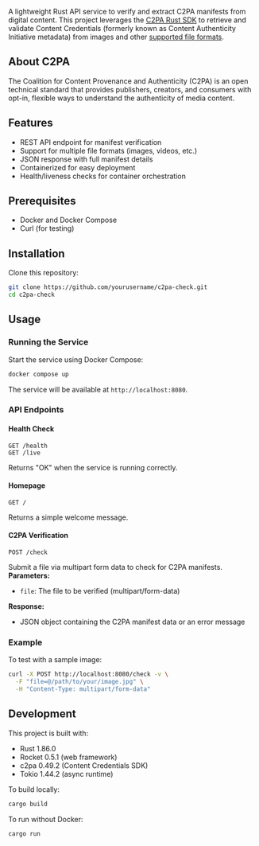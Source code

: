 A lightweight Rust API service to verify and extract C2PA manifests from digital content. This project leverages the [C2PA Rust SDK](https://opensource.contentauthenticity.org/docs/rust-sdk/) to retrieve and validate Content Credentials (formerly known as Content Authenticity Initiative metadata) from images and other [supported file formats](https://opensource.contentauthenticity.org/docs/rust-sdk/docs/supported-formats/).
## About C2PA
The Coalition for Content Provenance and Authenticity (C2PA) is an open technical standard that provides publishers, creators, and consumers with opt-in, flexible ways to understand the authenticity of media content.
## Features
- REST API endpoint for manifest verification
- Support for multiple file formats (images, videos, etc.)
- JSON response with full manifest details
- Containerized for easy deployment
- Health/liveness checks for container orchestration

## Prerequisites
- Docker and Docker Compose
- Curl (for testing)

## Installation
Clone this repository:
``` bash
git clone https://github.com/yourusername/c2pa-check.git
cd c2pa-check
```
## Usage
### Running the Service
Start the service using Docker Compose:
``` bash
docker compose up
```
The service will be available at `http://localhost:8080`.
### API Endpoints
#### Health Check
``` 
GET /health
GET /live
```
Returns "OK" when the service is running correctly.
#### Homepage
``` 
GET /
```
Returns a simple welcome message.
#### C2PA Verification
``` 
POST /check
```
Submit a file via multipart form data to check for C2PA manifests.
**Parameters:**
- `file`: The file to be verified (multipart/form-data)

**Response:**
- JSON object containing the C2PA manifest data or an error message

### Example
To test with a sample image:
``` bash
curl -X POST http://localhost:8080/check -v \
  -F "file=@/path/to/your/image.jpg" \
  -H "Content-Type: multipart/form-data"
```
## Development
This project is built with:
- Rust 1.86.0
- Rocket 0.5.1 (web framework)
- c2pa 0.49.2 (Content Credentials SDK)
- Tokio 1.44.2 (async runtime)

To build locally:
``` bash
cargo build
```
To run without Docker:
``` bash
cargo run
```